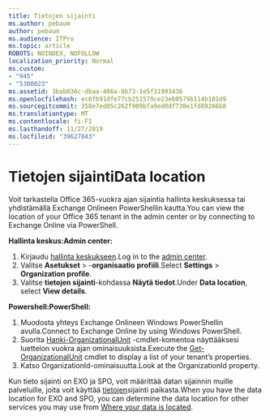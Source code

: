 ```yaml
---
title: Tietojen sijainti
ms.author: pebaum
author: pebaum
ms.audience: ITPro
ms.topic: article
ROBOTS: NOINDEX, NOFOLLOW
localization_priority: Normal
ms.custom:
- "945"
- "5300023"
ms.assetid: 3bab036c-dbaa-406a-8b73-1e5f31993436
ms.openlocfilehash: ec8fb91dfe77cb251579ce23eb0579b114b101d9
ms.sourcegitcommit: 358e7ed05c262f909bfa9ed0df730e1fd89266b8
ms.translationtype: MT
ms.contentlocale: fi-FI
ms.lasthandoff: 11/27/2019
ms.locfileid: "39627843"
---
```

# <a name="data-location"></a><span data-ttu-id="40e0c-102">Tietojen sijainti</span><span class="sxs-lookup"><span data-stu-id="40e0c-102">Data location</span></span>

<span data-ttu-id="40e0c-103">Voit tarkastella Office 365-vuokra ajan sijaintia hallinta keskuksessa tai yhdistämällä Exchange Onlineen PowerShellin kautta.</span><span class="sxs-lookup"><span data-stu-id="40e0c-103">You can view the location of your Office 365 tenant in the admin center or by connecting to Exchange Online via PowerShell.</span></span>


<span data-ttu-id="40e0c-104">**Hallinta keskus:**</span><span class="sxs-lookup"><span data-stu-id="40e0c-104">**Admin center:**</span></span>
1. <span data-ttu-id="40e0c-105">Kirjaudu [hallinta keskukseen](https://admin.microsoft.com/Adminportal/Home).</span><span class="sxs-lookup"><span data-stu-id="40e0c-105">Log in to the [admin center](https://admin.microsoft.com/Adminportal/Home).</span></span>
2. <span data-ttu-id="40e0c-106">Valitse **Asetukset** > -**organisaatio profiili**.</span><span class="sxs-lookup"><span data-stu-id="40e0c-106">Select **Settings** > **Organization profile**.</span></span>
3. <span data-ttu-id="40e0c-107">Valitse **tietojen sijainti**-kohdassa **Näytä tiedot**.</span><span class="sxs-lookup"><span data-stu-id="40e0c-107">Under **Data location**, select **View details**.</span></span>


<span data-ttu-id="40e0c-108">**Powershell:**</span><span class="sxs-lookup"><span data-stu-id="40e0c-108">**PowerShell:**</span></span>
1. <span data-ttu-id="40e0c-109">Muodosta yhteys Exchange Onlineen Windows PowerShellin avulla.</span><span class="sxs-lookup"><span data-stu-id="40e0c-109">Connect to Exchange Online by using Windows PowerShell.</span></span>
2. <span data-ttu-id="40e0c-110">Suorita [Hanki-OrganizationalUnit](https://docs.microsoft.com/powershell/module/exchange/active-directory/get-organizationalunit) -cmdlet-komentoa näyttääksesi luettelon vuokra ajan ominaisuuksista.</span><span class="sxs-lookup"><span data-stu-id="40e0c-110">Execute the [Get-OrganizationalUnit](https://docs.microsoft.com/powershell/module/exchange/active-directory/get-organizationalunit) cmdlet to display a list of your tenant’s properties.</span></span> 
3. <span data-ttu-id="40e0c-111">Katso OrganizationId-ominaisuutta.</span><span class="sxs-lookup"><span data-stu-id="40e0c-111">Look at the OrganizationId property.</span></span>

<span data-ttu-id="40e0c-112">Kun tieto sijainti on EXO ja SPO, voit määrittää datan sijainnin muille palveluille, joita voit käyttää [tietojen](https://products.office.com/where-is-your-data-located)sijainti paikasta.</span><span class="sxs-lookup"><span data-stu-id="40e0c-112">When you have the data location for EXO and SPO, you can determine the data location for other services you may use from [Where your data is located](https://products.office.com/where-is-your-data-located).</span></span>